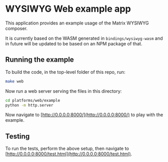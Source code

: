 # WYSIWYG Web example app

This application provides an example usage of the Matrix WYSIWYG composer.

It is currently based on the WASM generated in `bindings/wysiwyg-wasm` and in
future will be updated to be based on an NPM package of that.

## Running the example

To build the code, in the top-level folder of this repo, run:

```bash
make web
```

Now run a web server serving the files in this directory:

```bash
cd platforms/web/example
python -m http.server
```

Now navigate to [http://0.0.0.0:8000/](http://0.0.0.0:8000/) to play with the
example.

## Testing

To run the tests, perform the above setup, then navigate to
[http://0.0.0.0:8000/test.html](http://0.0.0.0:8000/test.html).
